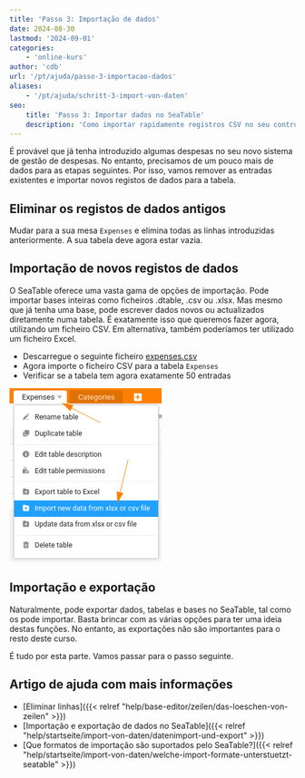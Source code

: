 ```yaml
---
title: 'Passo 3: Importação de dados'
date: 2024-08-30
lastmod: '2024-09-01'
categories:
    - 'online-kurs'
author: 'cdb'
url: '/pt/ajuda/passo-3-importacao-dados'
aliases:
    - '/pt/ajuda/schritt-3-import-von-daten'
seo:
    title: 'Passo 3: Importar dados no SeaTable'
    description: 'Como importar rapidamente registros CSV no seu controle de despesas do SeaTable. Guia sobre formatos, controle e exportação.'
---
```


É provável que já tenha introduzido algumas despesas no seu novo sistema de gestão de despesas. No entanto, precisamos de um pouco mais de dados para as etapas seguintes. Por isso, vamos remover as entradas existentes e importar novos registos de dados para a tabela.

## Eliminar os registos de dados antigos

Mudar para a sua mesa `Expenses` e elimina todas as linhas introduzidas anteriormente. A sua tabela deve agora estar vazia.

## Importação de novos registos de dados

O SeaTable oferece uma vasta gama de opções de importação. Pode importar bases inteiras como ficheiros .dtable, .csv ou .xlsx. Mas mesmo que já tenha uma base, pode escrever dados novos ou actualizados diretamente numa tabela. É exatamente isso que queremos fazer agora, utilizando um ficheiro CSV. Em alternativa, também poderíamos ter utilizado um ficheiro Excel.

- Descarregue o seguinte ficheiro [expenses.csv](/expenses.csv)
- Agora importe o ficheiro CSV para a tabela `Expenses`
- Verificar se a tabela tem agora exatamente 50 entradas

![](images/level1-import-csv.png)

## Importação e exportação

Naturalmente, pode exportar dados, tabelas e bases no SeaTable, tal como os pode importar. Basta brincar com as várias opções para ter uma ideia destas funções. No entanto, as exportações não são importantes para o resto deste curso.

É tudo por esta parte. Vamos passar para o passo seguinte.

## Artigo de ajuda com mais informações

- [Eliminar linhas]({{< relref "help/base-editor/zeilen/das-loeschen-von-zeilen" >}})
- [Importação e exportação de dados no SeaTable]({{< relref "help/startseite/import-von-daten/datenimport-und-export" >}})
- [Que formatos de importação são suportados pelo SeaTable?]({{< relref "help/startseite/import-von-daten/welche-import-formate-unterstuetzt-seatable" >}})
